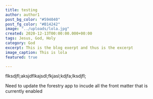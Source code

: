 ```yaml
---
title: testing
author: author1
post_bg_color: "#594040"
post_fg_color: "#B14242"
image: "../uploads/lola.jpg"
created: 2020-12-13T00:00:00.000+00:00
tags: Jesus, God, Holy
category: God
excerpt: This is the blog exerpt and thus is the excerpt
image_caption: This is lola
featured: true

---
```

flksdjfl;aksjdflkajsdl;fkjasl;kdjfa;lksdjfl;

Need to update the forestry app to incude all the front matter that is currently enabled

